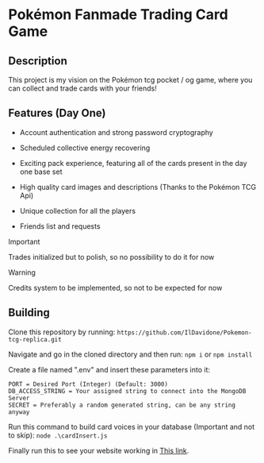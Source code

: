 # Pokémon Fanmade Trading Card Game

## Description

This project is my vision on the Pokémon tcg pocket / og game, where you can collect and trade cards with your friends!

## Features (Day One)

* Account authentication and strong password cryptography

* Scheduled collective energy recovering

* Exciting pack experience, featuring all of the cards present in the day one base set

* High quality card images and descriptions (Thanks to the Pokémon TCG Api)

* Unique collection for all the players

* Friends list and requests

> [!IMPORTANT]
> Trades initialized but to polish, so no possibility to do it for now

> [!WARNING]
> Credits system to be implemented, so not to be expected for now

## Building

Clone this repository by running: 
`https://github.com/IlDavidone/Pokemon-tcg-replica.git`

Navigate and go in the cloned directory and then run: 
`npm i` or `npm install`

Create a file named ".env" and insert these parameters into it:
```
PORT = Desired Port (Integer) (Default: 3000)
DB_ACCESS_STRING = Your assigned string to connect into the MongoDB Server
SECRET = Preferably a random generated string, can be any string anyway
```

Run this command to build card voices in your database (Important and not to skip):
`node .\cardInsert.js`

Finally run this to see your website working in [This link](https://localhost:3000/home).
